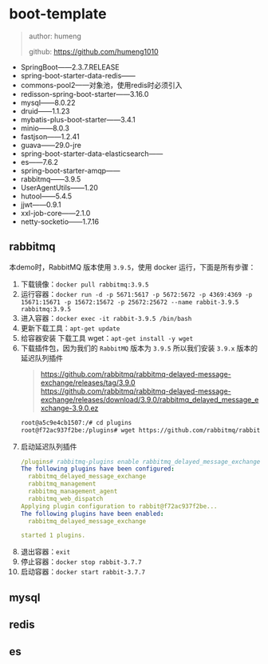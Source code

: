 # boot-template

> author: humeng
> 
> github: https://github.com/humeng1010

- SpringBoot——2.3.7.RELEASE
- spring-boot-starter-data-redis——
- commons-pool2——对象池，使用redis时必须引入
- redisson-spring-boot-starter——3.16.0
- mysql——8.0.22
- druid——1.1.23
- mybatis-plus-boot-starter——3.4.1
- minio——8.0.3
- fastjson——1.2.41
- guava——29.0-jre
- spring-boot-starter-data-elasticsearch——
- es——7.6.2
- spring-boot-starter-amqp——
- rabbitmq——3.9.5
- UserAgentUtils——1.20
- hutool——5.4.5
- jjwt——0.9.1
- xxl-job-core——2.1.0
- netty-socketio——1.7.16


## rabbitmq

本demo时，RabbitMQ 版本使用 `3.9.5`，使用 docker 运行，下面是所有步骤：

1. 下载镜像：`docker pull rabbitmq:3.9.5`
2. 运行容器：`docker run -d -p 5671:5617 -p 5672:5672 -p 4369:4369 -p 15671:15671 -p 15672:15672 -p 25672:25672 --name rabbit-3.9.5 rabbitmq:3.9.5`
3. 进入容器：`docker exec -it rabbit-3.9.5 /bin/bash`
4. 更新下载工具：`apt-get update`
5. 给容器安装 下载工具 wget：`apt-get install -y wget`
6. 下载插件包，因为我们的 `RabbitMQ` 版本为 `3.9.5` 所以我们安装 `3.9.x` 版本的延迟队列插件
    > https://github.com/rabbitmq/rabbitmq-delayed-message-exchange/releases/tag/3.9.0
   > https://github.com/rabbitmq/rabbitmq-delayed-message-exchange/releases/download/3.9.0/rabbitmq_delayed_message_exchange-3.9.0.ez
   ```bash
   root@a5c9e4cb1507:/# cd plugins
   root@f72ac937f2be:/plugins# wget https://github.com/rabbitmq/rabbitmq-delayed-message-exchange/releases/download/3.9.0/rabbitmq_delayed_message_exchange-3.9.0.ez
   ```
7. 启动延迟队列插件
   ```yaml
   /plugins# rabbitmq-plugins enable rabbitmq_delayed_message_exchange
   The following plugins have been configured:
     rabbitmq_delayed_message_exchange
     rabbitmq_management
     rabbitmq_management_agent
     rabbitmq_web_dispatch
   Applying plugin configuration to rabbit@f72ac937f2be...
   The following plugins have been enabled:
     rabbitmq_delayed_message_exchange

   started 1 plugins.
   ```
8. 退出容器：`exit`
9. 停止容器：`docker stop rabbit-3.7.7`
10. 启动容器：`docker start rabbit-3.7.7`

## mysql


## redis


## es

